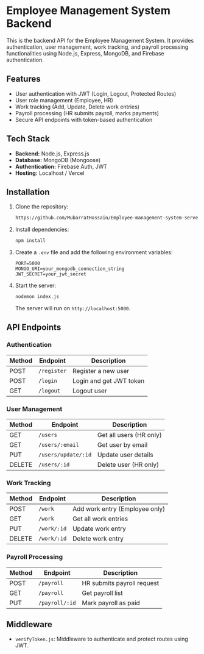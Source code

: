 # Employee Management System Backend

This is the backend API for the Employee Management System. It provides authentication, user management, work tracking, and payroll processing functionalities using Node.js, Express, MongoDB, and Firebase authentication.

## Features
- User authentication with JWT (Login, Logout, Protected Routes)
- User role management (Employee, HR)
- Work tracking (Add, Update, Delete work entries)
- Payroll processing (HR submits payroll, marks payments)
- Secure API endpoints with token-based authentication

## Tech Stack
- **Backend:** Node.js, Express.js
- **Database:** MongoDB (Mongoose)
- **Authentication:** Firebase Auth, JWT
- **Hosting:** Localhost / Vercel

## Installation

1. Clone the repository:
   ```bash
   https://github.com/MubarratHossain/Employee-management-system-server.git 
   ```

2. Install dependencies:
   ```bash
   npm install
   ```

3. Create a `.env` file and add the following environment variables:
   ```env
   PORT=5000
   MONGO_URI=your_mongodb_connection_string
   JWT_SECRET=your_jwt_secret
   ```

4. Start the server:
   ```bash
   nodemon index.js
   ```
   The server will run on `http://localhost:5000`.

## API Endpoints

### Authentication
| Method | Endpoint        | Description |
|--------|----------------|-------------|
| POST   | `/register`     | Register a new user |
| POST   | `/login`        | Login and get JWT token |
| GET    | `/logout`       | Logout user |

### User Management
| Method | Endpoint            | Description |
|--------|--------------------|-------------|
| GET    | `/users`           | Get all users (HR only) |
| GET    | `/users/:email`    | Get user by email |
| PUT    | `/users/update/:id` | Update user details |
| DELETE | `/users/:id`       | Delete user (HR only) |

### Work Tracking
| Method | Endpoint         | Description |
|--------|-----------------|-------------|
| POST   | `/work`         | Add work entry (Employee only) |
| GET    | `/work`         | Get all work entries |
| PUT    | `/work/:id`     | Update work entry |
| DELETE | `/work/:id`     | Delete work entry |

### Payroll Processing
| Method | Endpoint         | Description |
|--------|-----------------|-------------|
| POST   | `/payroll`      | HR submits payroll request |
| GET    | `/payroll`      | Get payroll list |
| PUT    | `/payroll/:id`  | Mark payroll as paid |

## Middleware
- `verifyToken.js`: Middleware to authenticate and protect routes using JWT.



